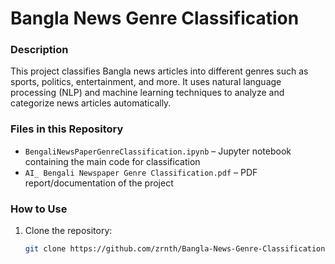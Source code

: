 # Bangla News Genre Classification

### Description
This project classifies Bangla news articles into different genres such as sports, politics, entertainment, and more. It uses natural language processing (NLP) and machine learning techniques to analyze and categorize news articles automatically.

### Files in this Repository
- `BengaliNewsPaperGenreClassification.ipynb` – Jupyter notebook containing the main code for classification  
- `AI_ Bengali Newspaper Genre Classification.pdf` – PDF report/documentation of the project

### How to Use
1. Clone the repository:
   ```bash
   git clone https://github.com/zrnth/Bangla-News-Genre-Classification.git

